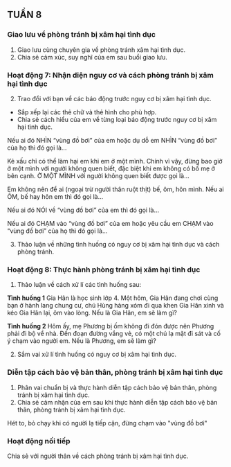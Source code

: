## TUẦN 8

### Giao lưu về phòng tránh bị xâm hại tình dục
1. Giao lưu cùng chuyên gia về phòng tránh xâm hại tình dục.
2. Chia sẻ cảm xúc, suy nghĩ của em sau buổi giao lưu.

### Hoạt động 7: Nhận diện nguy cơ và cách phòng tránh bị xâm hại tình dục

2. Trao đổi với bạn về các báo động trước nguy cơ bị xâm hại tình dục.
- Sắp xếp lại các thẻ chữ và thẻ hình cho phù hợp.
- Chia sẻ cách hiểu của em về từng loại báo động trước nguy cơ bị xâm hại tình dục.

Nếu ai đó NHÌN “vùng đồ bơi” của em hoặc dụ dỗ em NHÌN “vùng đồ bơi” của họ thì đó gọi là...

Kẻ xấu chỉ có thể làm hại em khi em ở một mình. Chính vì vậy, đừng bao giờ ở một mình với người không quen biết, đặc biệt khi em không có bố mẹ ở bên cạnh. Ở MỘT MÌNH với người không quen biết được gọi là...

Em không nên để ai (ngoại trừ người thân ruột thịt) bế, ôm, hôn mình. Nếu ai ÔM, bế hay hôn em thì đó gọi là...

Nếu ai đó NÓI về “vùng đồ bơi” của em thì đó gọi là...

Nếu ai đó CHẠM vào “vùng đồ bơi” của em hoặc yêu cầu em CHẠM vào “vùng đồ bơi” của họ thì đó gọi là...

3. Thảo luận về những tình huống có nguy cơ bị xâm hại tình dục và cách phòng tránh.

### Hoạt động 8: Thực hành phòng tránh bị xâm hại tình dục
1. Thảo luận về cách xử lí các tình huống sau:

**Tình huống 1**
Gia Hân là học sinh lớp 4. Một hôm, Gia Hân đang chơi cùng bạn ở hành lang chung cư, chú Hùng hàng xóm đi qua khen Gia Hân xinh và kéo Gia Hân lại, ôm vào lòng.
Nếu là Gia Hân, em sẽ làm gì?

**Tình huống 2**
Hôm ấy, mẹ Phương bị ốm không đi đón được nên Phương phải đi bộ về nhà. Đến đoạn đường vắng vẻ, có một chú lạ mặt đi sát và cố ý chạm vào người em.
Nếu là Phương, em sẽ làm gì?

2. Sắm vai xử lí tình huống có nguy cơ bị xâm hại tình dục.

### Diễn tập cách bảo vệ bản thân, phòng tránh bị xâm hại tình dục
1. Phân vai chuẩn bị và thực hành diễn tập cách bảo vệ bản thân, phòng tránh bị xâm hại tình dục.
2. Chia sẻ cảm nhận của em sau khi thực hành diễn tập cách bảo vệ bản thân, phòng tránh bị xâm hại tình dục.

Hét to, bỏ chạy khi có người lạ tiếp cận, đừng chạm vào "vùng đồ bơi"

### Hoạt động nối tiếp
Chia sẻ với người thân về cách phòng tránh bị xâm hại tình dục.
